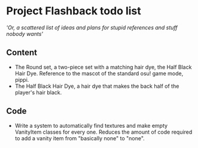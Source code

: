 # Project Flashback todo list
*'Or, a scattered list of ideas and plans for stupid references and stuff nobody wants'*

## Content

- The Round set, a two-piece set with a matching hair dye, the Half Black Hair Dye. Reference to the mascot of the standard osu! game mode, pippi.
- The Half Black Hair Dye, a hair dye that makes the back half of the player's hair black.

## Code

- Write a system to automatically find textures and make empty VanityItem classes for every one.
  Reduces the amount of code required to add a vanity item from "basically none" to "none".

